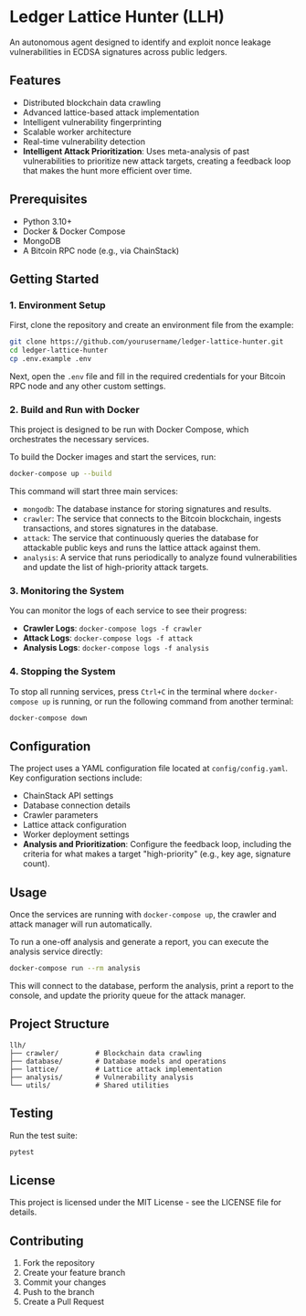 # Ledger Lattice Hunter (LLH)

An autonomous agent designed to identify and exploit nonce leakage vulnerabilities in ECDSA signatures across public ledgers.

## Features

- Distributed blockchain data crawling
- Advanced lattice-based attack implementation
- Intelligent vulnerability fingerprinting
- Scalable worker architecture
- Real-time vulnerability detection
- **Intelligent Attack Prioritization**: Uses meta-analysis of past vulnerabilities to prioritize new attack targets, creating a feedback loop that makes the hunt more efficient over time.

## Prerequisites

- Python 3.10+
- Docker & Docker Compose
- MongoDB
- A Bitcoin RPC node (e.g., via ChainStack)

## Getting Started

### 1. Environment Setup

First, clone the repository and create an environment file from the example:

```bash
git clone https://github.com/yourusername/ledger-lattice-hunter.git
cd ledger-lattice-hunter
cp .env.example .env
```

Next, open the `.env` file and fill in the required credentials for your Bitcoin RPC node and any other custom settings.

### 2. Build and Run with Docker

This project is designed to be run with Docker Compose, which orchestrates the necessary services.

To build the Docker images and start the services, run:

```bash
docker-compose up --build
```

This command will start three main services:
-   `mongodb`: The database instance for storing signatures and results.
-   `crawler`: The service that connects to the Bitcoin blockchain, ingests transactions, and stores signatures in the database.
-   `attack`: The service that continuously queries the database for attackable public keys and runs the lattice attack against them.
-   `analysis`: A service that runs periodically to analyze found vulnerabilities and update the list of high-priority attack targets.

### 3. Monitoring the System

You can monitor the logs of each service to see their progress:

-   **Crawler Logs**: `docker-compose logs -f crawler`
-   **Attack Logs**: `docker-compose logs -f attack`
-   **Analysis Logs**: `docker-compose logs -f analysis`

### 4. Stopping the System

To stop all running services, press `Ctrl+C` in the terminal where `docker-compose up` is running, or run the following command from another terminal:

```bash
docker-compose down
```

## Configuration

The project uses a YAML configuration file located at `config/config.yaml`. Key configuration sections include:

- ChainStack API settings
- Database connection details
- Crawler parameters
- Lattice attack configuration
- Worker deployment settings
- **Analysis and Prioritization**: Configure the feedback loop, including the criteria for what makes a target "high-priority" (e.g., key age, signature count).

## Usage

Once the services are running with `docker-compose up`, the crawler and attack manager will run automatically.

To run a one-off analysis and generate a report, you can execute the analysis service directly:

```bash
docker-compose run --rm analysis
```

This will connect to the database, perform the analysis, print a report to the console, and update the priority queue for the attack manager.

## Project Structure

```
llh/
├── crawler/         # Blockchain data crawling
├── database/        # Database models and operations
├── lattice/         # Lattice attack implementation
├── analysis/        # Vulnerability analysis
└── utils/           # Shared utilities
```

## Testing

Run the test suite:
```bash
pytest
```

## License

This project is licensed under the MIT License - see the LICENSE file for details.

## Contributing

1. Fork the repository
2. Create your feature branch
3. Commit your changes
4. Push to the branch
5. Create a Pull Request 